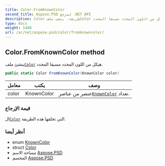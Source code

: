 ```yaml
---
title: Color.FromKnownColor
second_title: Aspose.PSD لمرجع .NET API
description: Color طريقة. ينشئ ملفColor هيكل من اللون المحدد مسبقا المحدد.
type: docs
weight: 1440
url: /ar/net/aspose.psd/color/fromknowncolor/
---
```

## Color.FromKnownColor method

ينشئ ملف[`Color`](../) هيكل من اللون المحدد مسبقا المحدد.

```csharp
public static Color FromKnownColor(KnownColor color)
```

| معامل | يكتب | وصف |
| --- | --- | --- |
| color | KnownColor | عنصر من عناصر[`KnownColor`](../../knowncolor/) تعداد. |

### قيمة الإرجاع

ال[`Color`](../) التي تخلقها هذه الطريقة.

### أنظر أيضا

* enum [KnownColor](../../knowncolor/)
* struct [Color](../)
* مساحة الاسم [Aspose.PSD](../../color/)
* المجسم [Aspose.PSD](../../../)


